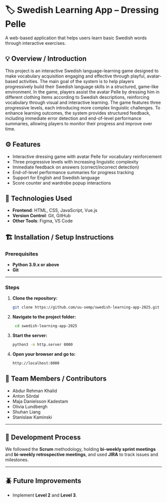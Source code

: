 # 🏷️ Swedish Learning App – Dressing Pelle

A web-based application that helps users learn basic Swedish words through interactive exercises.

## 💡 Overview / Introduction

This project is an interactive Swedish language-learning game designed to make vocabulary acquisition engaging and effective through playful, avatar-based activities. The main goal of the system is to help players progressively build their Swedish language skills in a structured, game-like environment. In the game, players assist the avatar Pelle by dressing him in different clothing items according to Swedish descriptions, reinforcing vocabulary through visual and interactive learning. The game features three progressive levels, each introducing more complex linguistic challenges. To enhance learning outcomes, the system provides structured feedback, including immediate error detection and end-of-level performance summaries, allowing players to monitor their progress and improve over time.

## ⚙️ Features

- Interactive dressing game with avatar Pelle for vocabulary reinforcement
- Three progressive levels with increasing linguistic complexity
- Immediate feedback on answers (correct/incorrect detection)
- End-of-level performance summaries for progress tracking
- Support for English and Swedish language
- Score counter and wardrobe popup interactions

## 🧰 Technologies Used

- **Frontend**: HTML, CSS, JavaScript, Vue.js
- **Version Control**: Git, GitHub
- **Other Tools**: Figma, VS Code

## 🏗️ Installation / Setup Instructions

### Prerequisites
- **Python 3.9.x or above**
- **Git**

---

### Steps

1. **Clone the repository:**
   ```bash
   git clone https://github.com/uu-semp/swedish-learning-app-2025.git

2. **Navigate to the project folder:**
   ```bash
    cd swedish-learning-app-2025


3. **Start the server:**
    ```bash
    python3 -m http.server 8000

4. **Open your browser and go to:**
    ```bash
    http://localhost:8000


## 👥 Team Members / Contributors
- Abdur Rehman Khalid  
- Anton Sördal  
- Maja Danielsson Kadestam  
- Olivia Lundbergh  
- Shuhan Liang  
- Stanislaw Kaminski  

---

## 🧭 Development Process
We followed the **Scrum** methodology, holding **bi-weekly sprint meetings** and **bi-weekly retrospective meetings**, and used **JIRA** to track issues and milestones.

---

## 🪲 Future Improvements
- Implement **Level 2** and **Level 3**.

